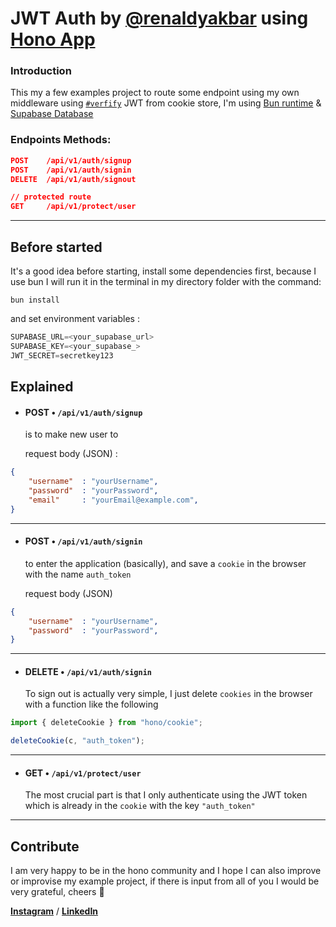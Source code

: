 # JWT Auth by [@renaldyakbar](https://github.com/renaldyakb) using [Hono App](http://hono.dev/ "Hono.dev")
### Introduction

This my a few examples project to route some endpoint using my own middleware using [```#verfify```](https://hono.dev/helpers/jwt#verify) JWT from cookie store, I'm using [Bun runtime](https://bun.sh/) & [Supabase Database](https://supabase.com/)


### Endpoints Methods: 


```json
POST    /api/v1/auth/signup
POST    /api/v1/auth/signin 
DELETE  /api/v1/auth/signout

// protected route
GET     /api/v1/protect/user
```
-----

## Before started
It's a good idea before starting, install some dependencies first, because I use bun I will run it in the terminal in my directory folder with the command:

```
bun install 
```

and set environment variables :
```ts
SUPABASE_URL=<your_supabase_url>
SUPABASE_KEY=<your_supabase_>
JWT_SECRET=secretkey123
```

## Explained

- #### POST  &bull;  `/api/v1/auth/signup`

    is to make new user to 

    request body (JSON) :

```json
{
    "username"  : "yourUsername",
    "password"  : "yourPassword",
    "email"     : "yourEmail@example.com",
}
```
------

- #### POST  &bull;  `/api/v1/auth/signin`


    to enter the application (basically), and save a `cookie` in the browser with the name `auth_token`

    request body (JSON)

```json
{
    "username"  : "yourUsername",
    "password"  : "yourPassword",
}
```

----

- #### DELETE  &bull;  `/api/v1/auth/signin`


    To sign out is actually very simple, I just delete `cookies` in the browser with a function like the following

```typescript
import { deleteCookie } from "hono/cookie";

deleteCookie(c, "auth_token");
```

----
    
- #### GET  &bull;  `/api/v1/protect/user`


    The most crucial part is that I only authenticate using the JWT token which is already in the `cookie` with the key `"auth_token"`



----

## Contribute
I am very happy to be in the hono community and I hope I can also improve or improvise my example project, if there is input from all of you I would be very grateful, cheers 🥂


**[Instagram](https://www.instagram.com/renaldyakbar_/)** / **[LinkedIn](https://www.linkedin.com/in/renaldy-akbar-98aa41275/)**